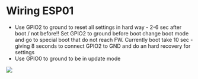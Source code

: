 # Wiring ESP01
* Use GPIO2 to ground to reset all settings in hard way - 2-6 sec after boot / not before!! Set GPIO2 to ground before boot change boot mode and go to special boot that do not reach FW. Currently boot take 10 sec - giving 8 seconds to connect GPIO2 to GND and do an hard recovery for settings   
* Use GPIO0 to ground to be in update mode 

![](https://raw.githubusercontent.com/wiki/luc-github/ESP3D/images/HW/Wires.png)
